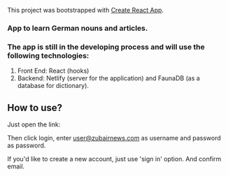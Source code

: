 This project was bootstrapped with [Create React App](https://github.com/facebook/create-react-app).


### App to learn German nouns and articles. 

### The app is still in the developing process and will use the following technologies:

1. Front End: React (hooks)
2. Backend: Netlify (server for the application) and FaunaDB (as a database for dictionary).

## How to use?

Just open the link: 

Then click login, enter user@zubairnews.com as username and password as password. 

If you'd like to create a new account, just use 'sign in' option. And confirm email. 
